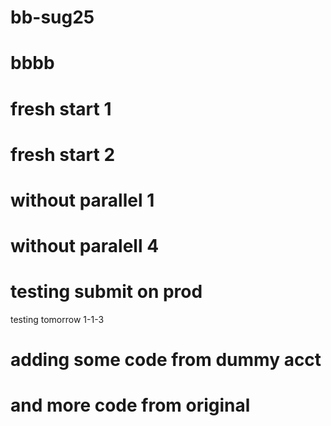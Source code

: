 # bb-sug25

# bbbb

# fresh start 1

# fresh start 2

# without parallel 1

# without paralell 4

# testing submit on prod

testing tomorrow
1-1-3

# adding some code from dummy acct

# and more code from original